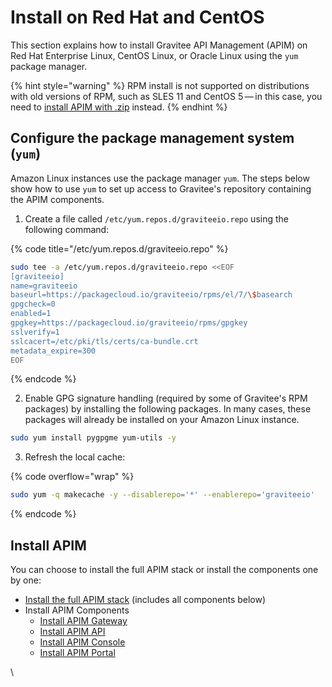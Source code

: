 # Install on Red Hat and CentOS

This section explains how to install Gravitee API Management (APIM) on Red Hat Enterprise Linux, CentOS Linux, or Oracle Linux using the `yum` package manager.

{% hint style="warning" %}
RPM install is not supported on distributions with old versions of RPM, such as SLES 11 and CentOS 5 — in this case, you need to [install APIM with .zip](https://docs.gravitee.io/apim/3.x/apim\_installguide\_gateway\_install\_zip.html) instead.
{% endhint %}

## Configure the package management system (`yum`)

Amazon Linux instances use the package manager `yum`. The steps below show how to use `yum` to set up access to Gravitee's repository containing the APIM components.&#x20;

1. Create a file called `/etc/yum.repos.d/graviteeio.repo` using the following command:

{% code title="/etc/yum.repos.d/graviteeio.repo" %}
```sh
sudo tee -a /etc/yum.repos.d/graviteeio.repo <<EOF
[graviteeio]
name=graviteeio
baseurl=https://packagecloud.io/graviteeio/rpms/el/7/\$basearch
gpgcheck=0
enabled=1
gpgkey=https://packagecloud.io/graviteeio/rpms/gpgkey
sslverify=1
sslcacert=/etc/pki/tls/certs/ca-bundle.crt
metadata_expire=300
EOF
```
{% endcode %}

2. Enable GPG signature handling (required by some of Gravitee's RPM packages) by installing the following packages. In many cases, these packages will already be installed on your Amazon Linux instance.

```sh
sudo yum install pygpgme yum-utils -y
```

3. Refresh the local cache:

{% code overflow="wrap" %}
```sh
sudo yum -q makecache -y --disablerepo='*' --enablerepo='graviteeio'
```
{% endcode %}

## Install APIM

You can choose to install the full APIM stack or install the components one by one:

* [Install the full APIM stack](https://docs.gravitee.io/apim/3.x/apim\_installguide\_redhat\_stack.html) (includes all components below)
* Install APIM Components
  * [Install APIM Gateway](https://docs.gravitee.io/apim/3.x/apim\_installguide\_redhat\_gateway.html)
  * [Install APIM API](https://docs.gravitee.io/apim/3.x/apim\_installguide\_redhat\_management\_api.html)
  * [Install APIM Console](https://docs.gravitee.io/apim/3.x/apim\_installguide\_redhat\_management\_ui.html)
  * [Install APIM Portal](https://docs.gravitee.io/apim/3.x/apim\_installguide\_redhat\_portal.html)

\
